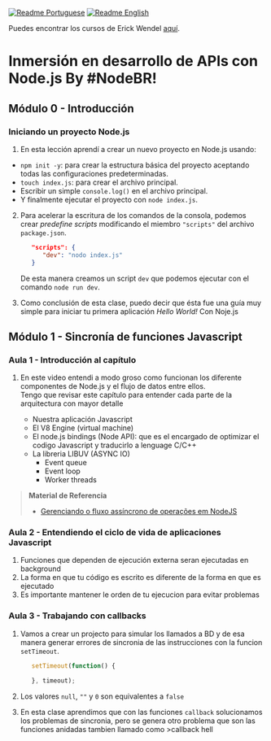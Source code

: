 [![Readme Portuguese](https://img.shields.io/badge/README-pt--BR-brightgreen?style=for-the-badge)][README.pt-br.md]
[![Readme English](https://img.shields.io/badge/README-EN--US-blue?style=for-the-badge)][README.md]

Puedes encontrar los cursos de Erick Wendel [aquí][erick wendels courses].

[README.es-co.md]:https://github.com/ed-arias/NPM-API/blob/master/README.es-co.md
[README.pt-br.md]:https://github.com/ed-arias/NPM-API/blob/master/README.pt-br.md
[README.md]:https://github.com/ed-arias/NPM-API/blob/master/README.md
[erick wendels courses]: https://cursos.erickwendel.com.br

# Inmersión en desarrollo de APIs con Node.js By #NodeBR!
## Módulo 0 - Introducción
### Iniciando un proyecto Node.js

1. En esta lección aprendí a crear un nuevo proyecto en Node.js usando:

- `npm init -y`: para crear la estructura básica del proyecto aceptando todas las configuraciones predeterminadas.
- `touch index.js`: para crear el archivo principal.
- Escribir un simple `console.log()` en el archivo principal.
- Y finalmente ejecutar el proyecto con `node index.js`.

2. Para acelerar la escritura de los comandos de la consola, podemos crear _predefine scripts_ modificando el miembro `"scripts"` del archivo `package.json`.

   ```json
      "scripts": {
         "dev": "nodo index.js"
      }
   ```

   De esta manera creamos un script `dev` que podemos ejecutar con el comando `node run dev`.

3. Como conclusión de esta clase, puedo decir que ésta fue una guía muy simple para iniciar tu primera aplicación _Hello World!_ Con Noje.js

## Módulo 1 - Sincronía de funciones Javascript
### Aula 1 - Introducción al capítulo
1. En este video entendi a modo groso como funcionan los diferente componentes de Node.js y el flujo de datos entre ellos.<br>
   Tengo que revisar este capítulo para entender cada parte de la arquitectura con mayor detalle

   - Nuestra aplicación Javascript
   - El V8 Engine (virtual machine)
   - El node.js bindings (Node API): que es el encargado de optimizar el codigo Javascript y traducirlo a lenguage C/C++
   - La libreria LIBUV (ASYNC IO)
      - Event queue
      - Event loop
      - Worker threads

> **Material de Referencia**<br>
> - [Gerenciando o fluxo assíncrono de operações em NodeJS](https://imasters.com.br/desenvolvimento/gerenciando-o-fluxo-assincrono-de-operacoes-em-nodejs)

### Aula 2 - Entendiendo el ciclo de vida de aplicaciones Javascript
1. Funciones que dependen de ejecución externa seran ejecutadas en background
2. La forma en que tu código es escrito es diferente de la forma en que es ejecutado
3. Es importante mantener le orden de tu ejecucion para evitar problemas

### Aula 3 - Trabajando con callbacks
1. Vamos a crear un projecto para simular los llamados a BD y de esa manera generar errores de sincronia de las instrucciones con la funcion `setTimeout`.
   
   ```javascript
      setTimeout(function() {

      }, timeout);
     ```
2. Los valores `null`, `""` y `0` son equivalentes a `false`
3. En esta clase aprendimos que con las funciones `callback` solucionamos los problemas de sincronia,
   pero se genera otro problema que son las funciones anidadas tambien llamado como >callback hell